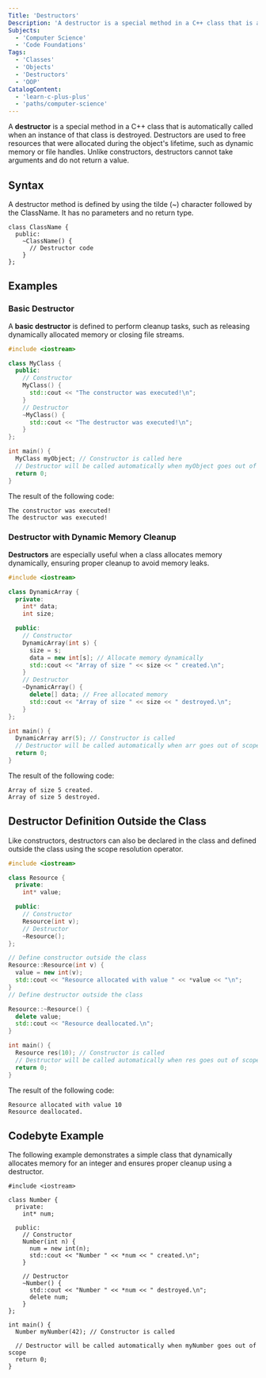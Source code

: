 ```yaml
---
Title: 'Destructors'
Description: 'A destructor is a special method in a C++ class that is automatically called when an instance of that class is destroyed.'
Subjects:
  - 'Computer Science'
  - 'Code Foundations'
Tags:
  - 'Classes'
  - 'Objects'
  - 'Destructors'
  - 'OOP'
CatalogContent:
  - 'learn-c-plus-plus'
  - 'paths/computer-science'
---
```


A **destructor** is a special method in a C++ class that is automatically called when an instance of that class is destroyed. Destructors are used to free resources that were allocated during the object's lifetime, such as dynamic memory or file handles. Unlike constructors, destructors cannot take arguments and do not return a value.

## Syntax

A destructor method is defined by using the tilde (~) character followed by the ClassName. It has no parameters and no return type.

```pseudo
class ClassName {
  public:
    ~ClassName() {
      // Destructor code
    }
};
```

## Examples

### Basic Destructor

A **basic destructor** is defined to perform cleanup tasks, such as releasing dynamically allocated memory or closing file streams.

```cpp
#include <iostream>

class MyClass {
  public:
    // Constructor
    MyClass() {
      std::cout << "The constructor was executed!\n";
    }
    // Destructor
    ~MyClass() {
      std::cout << "The destructor was executed!\n";
    }
};

int main() {
  MyClass myObject; // Constructor is called here
  // Destructor will be called automatically when myObject goes out of scope
  return 0;
}
```

The result of the following code:

```shell
The constructor was executed!
The destructor was executed!
```

### Destructor with Dynamic Memory Cleanup

**Destructors** are especially useful when a class allocates memory dynamically, ensuring proper cleanup to avoid memory leaks.

```cpp
#include <iostream>

class DynamicArray {
  private:
    int* data;
    int size;

  public:
    // Constructor
    DynamicArray(int s) {
      size = s;
      data = new int[s]; // Allocate memory dynamically
      std::cout << "Array of size " << size << " created.\n";
    }
    // Destructor
    ~DynamicArray() {
      delete[] data; // Free allocated memory
      std::cout << "Array of size " << size << " destroyed.\n";
    }
};

int main() {
  DynamicArray arr(5); // Constructor is called
  // Destructor will be called automatically when arr goes out of scope
  return 0;
}
```

The result of the following code:

```shell
Array of size 5 created.
Array of size 5 destroyed.
```

## Destructor Definition Outside the Class

Like constructors, destructors can also be declared in the class and defined outside the class using the scope resolution operator.

```cpp
#include <iostream>

class Resource {
  private:
    int* value;

  public:
    // Constructor
    Resource(int v);
    // Destructor
    ~Resource();
};

// Define constructor outside the class
Resource::Resource(int v) {
  value = new int(v);
  std::cout << "Resource allocated with value " << *value << "\n";
}
// Define destructor outside the class

Resource::~Resource() {
  delete value;
  std::cout << "Resource deallocated.\n";
}

int main() {
  Resource res(10); // Constructor is called
  // Destructor will be called automatically when res goes out of scope
  return 0;
}
```

The result of the following code:

```shell
Resource allocated with value 10
Resource deallocated.
```

## Codebyte Example

The following example demonstrates a simple class that dynamically allocates memory for an integer and ensures proper cleanup using a destructor.

```codebyte/cpp
#include <iostream>

class Number {
  private:
    int* num;

  public:
    // Constructor
    Number(int n) {
      num = new int(n);
      std::cout << "Number " << *num << " created.\n";
    }

    // Destructor
    ~Number() {
      std::cout << "Number " << *num << " destroyed.\n";
      delete num;
    }
};

int main() {
  Number myNumber(42); // Constructor is called

  // Destructor will be called automatically when myNumber goes out of scope
  return 0;
}
```

